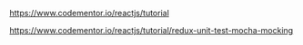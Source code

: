 https://www.codementor.io/reactjs/tutorial

https://www.codementor.io/reactjs/tutorial/redux-unit-test-mocha-mocking
